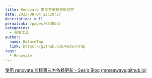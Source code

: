 ```yaml
---
title: Renovate 第三方依赖更新监控
date: 2023-08-04 22:20:37
description: null
permalink: /pages/6348dd/
categories: 
  - 框架工具
author: 
  name: ReturnTmp
  link: https://github.com/ReturnTmp
tags: 
  - Renovate
---
```






[使用 renovate 监控第三方依赖更新 - Sea's Blog (mrseawave.github.io)](https://mrseawave.github.io/blogs/articles/2022/02/09/renovate/)
